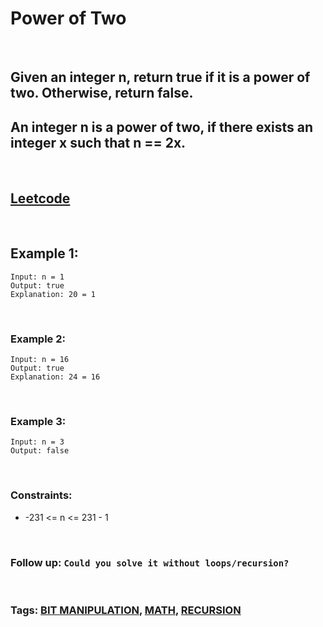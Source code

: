 # Power of Two

<br>

## Given an integer n, return true if it is a power of two. Otherwise, return false.

## An integer n is a power of two, if there exists an integer x such that n == 2x.

<br>

## [Leetcode](https://leetcode.com/problems/power-of-two/)

<br>

## Example 1:
```
Input: n = 1
Output: true
Explanation: 20 = 1
```
<br>

### Example 2:
```
Input: n = 16
Output: true
Explanation: 24 = 16
```
<br>

### Example 3:
```
Input: n = 3
Output: false
``` 
<br>

### Constraints:

- -231 <= n <= 231 - 1
 
<br> 

### Follow up: `Could you solve it without loops/recursion?`

<br>

### Tags: [BIT MANIPULATION](https://leetcode.com/tag/bit-manipulation/), [MATH](https://leetcode.com/tag/math/), [RECURSION](https://leetcode.com/tag/recursion/)

<br>

